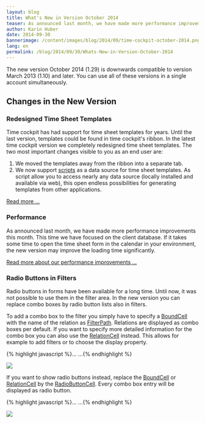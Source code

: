 ```yaml
---
layout: blog
title: What's New in Version October 2014
teaser: As announced last month, we have made more performance improvements this month. This time we have focused on the client database. If it takes some time to open the time sheet form in the calendar in your environment, the new version may improve the loading time significantly.
author: Karin Huber
date: 2014-09-30
bannerimage: /content/images/blog/2014/09/time-cockpit-october-2014.png
lang: en
permalink: /blog/2014/09/30/Whats-New-in-Version-October-2014
---
```


<p>The new version October 2014 (1.29) is downwards compatible to version March 2013 (1.10) and later. You can use all of these versions in a single account simultaneously.</p><h2>Changes in the New Version</h2><h3>Redesigned Time Sheet Templates</h3><p>Time cockpit has had support for time sheet templates for years. Until the last version, templates could be found in time cockpit's ribbon. In the latest time cockpit version we completely redesigned time sheet templates. The two most important changes visible to you as an end user are:</p><ol>
  <li>We moved the templates away from the ribbon into a separate tab.</li>
  <li>We now support <a href="http://help.timecockpit.com/?topic=html/c20d94e9-97dc-48a8-9171-fd3bb70dad86.htm" target="_blank">scripts</a> as a data source for time sheet templates. As script allow you to access nearly any data source (locally installed and available via web), this open endless possibilities for generating templates from other applications.</li>
</ol><p>
  <a href="~/blog/2014/09/30/Redesigned-Time-Sheet-Templates">Read more ...</a>
</p><h3>Performance</h3><p>As announced last month, we have made more performance improvements this month. This time we have focused on the client database. If it takes some time to open the time sheet form in the calendar in your environment, the new version may improve the loading time significantly.</p><p>
  <a href="~/blog/2014/08/28/Enhancements-in-Time-Cockpits-Database-Performance">Read more about our performance improvements ...</a>
</p><h3>Radio Buttons in Filters</h3><p>Radio buttons in forms have been available for a long time. Until now, it was not possible to use them in the filter area. In the new version you can replace combo boxes by radio button lists also in filters.</p><p>To add a combo box to the filter you simply have to specify a <a href="http://help.timecockpit.com/?topic=html/f8066acc-858f-6f42-927d-41c3d81de7de.htm" target="_blank">BoundCell</a> with the name of the relation as <a href="http://help.timecockpit.com/?topic=html/5162fe29-9ac1-5c12-e5fb-f980e39ccf61.htm" target="_blank">FilterPath</a>. Relations are displayed as combo boxes per default. If you want to specify more detailed information for the combo box you can also use the <a href="http://help.timecockpit.com/?topic=html/0bc0dca0-3146-0767-90a6-7b6eb5d4ee86.htm" target="_blank">RelationCell</a> instead. This allows for example to add filters or to choose the display property.</p>{% highlight javascript %}...
<BoundCell FilterOperator="=" FilterPath="APP_JourneyMeansOfTransport" />
...{% endhighlight %}<p>
  <img src="{{site.baseurl}}/content/images/blog/2014/09/combo-box-filter.png" />
</p><p>If you want to show radio buttons instead, replace the <a href="http://help.timecockpit.com/?topic=html/f8066acc-858f-6f42-927d-41c3d81de7de.htm" target="_blank">BoundCell</a> or <a href="http://help.timecockpit.com/?topic=html/0bc0dca0-3146-0767-90a6-7b6eb5d4ee86.htm">RelationCell</a> by the <a href="http://help.timecockpit.com/?topic=html/06e83ccb-719a-bdc2-6c32-260222a1b6cd.htm" target="_blank">RadioButtonCell</a>. Every combo box entry will be displayed as radio button.</p>{% highlight javascript %}...
<RadioButtonCell FilterOperator="=" FilterPath="APP_JourneyMeansOfTransport" />
...{% endhighlight %}<p>
  <img src="{{site.baseurl}}/content/images/blog/2014/09/radio-button-filter.png" />
</p>